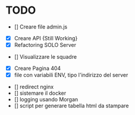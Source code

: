 # TODO

- [] Creare file admin.js
- [x] Creare API {Still Working}
- [x] Refactoring SOLO Server
- [] Visualizzare le squadre
- [x] Creare Pagina 404
- [x] file con variabili ENV, tipo l'indirizzo del server
- [] redirect nginx
- [] sistemare il docker
- [] logging usando Morgan
- [] script per generare tabella html da stampare

